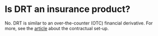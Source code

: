 # Is DRT an insurance product?

No. DRT is similar to an over-the-counter (OTC) financial derivative. For more, see the [article](../legal/master-agreement-+-termsheet.md) about the contractual set-up.
